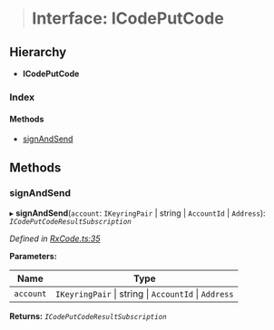 > # Interface: ICodePutCode

## Hierarchy

* **ICodePutCode**

### Index

#### Methods

* [signAndSend](_rxcode_.icodeputcode.md#signandsend)

## Methods

###  signAndSend

▸ **signAndSend**(`account`: `IKeyringPair` | string | `AccountId` | `Address`): *`ICodePutCodeResultSubscription`*

*Defined in [RxCode.ts:35](https://github.com/polkadot-js/api/blob/9abbaab/packages/api-contract/src/RxCode.ts#L35)*

**Parameters:**

Name | Type |
------ | ------ |
`account` | `IKeyringPair` \| string \| `AccountId` \| `Address` |

**Returns:** *`ICodePutCodeResultSubscription`*